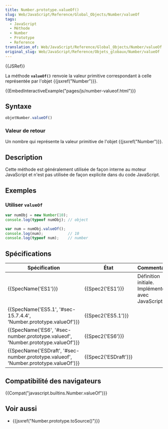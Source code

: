 ```yaml
---
title: Number.prototype.valueOf()
slug: Web/JavaScript/Reference/Global_Objects/Number/valueOf
tags:
  - JavaScript
  - Méthode
  - Number
  - Prototype
  - Reference
translation_of: Web/JavaScript/Reference/Global_Objects/Number/valueOf
original_slug: Web/JavaScript/Reference/Objets_globaux/Number/valueOf
---
```

{{JSRef}}

La méthode **`valueOf()`** renvoie la valeur primitive correspondant à celle représentée par l'objet {{jsxref("Number")}}.

{{EmbedInteractiveExample("pages/js/number-valueof.html")}}

## Syntaxe

```js
objetNumber.valueOf()
```

### Valeur de retour

Un nombre qui représente la valeur primitive de l'objet {{jsxref("Number")}}.

## Description

Cette méthode est généralement utilisée de façon interne au moteur JavaScript et n'est pas utilisée de façon explicite dans du code JavaScript.

## Exemples

### Utiliser `valueOf`

```js
var numObj = new Number(10);
console.log(typeof numObj); // object

var num = numObj.valueOf();
console.log(num);           // 10
console.log(typeof num);    // number
```

## Spécifications

| Spécification                                                                                                    | État                         | Commentaires                                          |
| ---------------------------------------------------------------------------------------------------------------- | ---------------------------- | ----------------------------------------------------- |
| {{SpecName('ES1')}}                                                                                         | {{Spec2('ES1')}}         | Définition initiale. Implémentée avec JavaScript 1.1. |
| {{SpecName('ES5.1', '#sec-15.7.4.4', 'Number.prototype.valueOf')}}                         | {{Spec2('ES5.1')}}     |                                                       |
| {{SpecName('ES6', '#sec-number.prototype.valueof', 'Number.prototype.valueOf')}}     | {{Spec2('ES6')}}         |                                                       |
| {{SpecName('ESDraft', '#sec-number.prototype.valueof', 'Number.prototype.valueOf')}} | {{Spec2('ESDraft')}} |                                                       |

## Compatibilité des navigateurs

{{Compat("javascript.builtins.Number.valueOf")}}

## Voir aussi

- {{jsxref("Number.prototype.toSource()")}}

